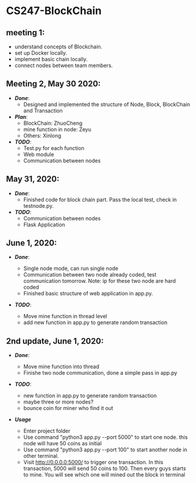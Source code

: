 # CS247-BlockChain

## meeting 1:
- understand concepts of Blockchain.  
- set up Docker locally.  
- implement basic chain locally.  
- connect nodes between team members.  
  
## Meeting 2, May 30 2020:
- ***Done***:
  - Designed and implemented the structure of Node, Block, BlockChain and Transaction
- ***Plan***: 
  - BlockChain: ZhuoCheng
  - mine function in node: Zeyu
  - Others: Xinlong
- ***TODO***:
  - Test.py for each function
  - Web module
  - Communication between nodes

## May 31, 2020:
- ***Done***:
  - Finished code for block chain part. Pass the local test, check in testnode.py.
- ***TODO***:
  - Communication between nodes
  - Flask Application

## June 1, 2020:
- ***Done***:
  - Single node mode, can run single node
  - Communication between two node already coded, test communication tomorrow. Note: ip for these two node are hard coded
  - Finished basic structure of web application in app.py.

- ***TODO***:
  - Move mine function in thread level
  - add new function in app.py to generate random transaction

## 2nd update, June 1, 2020:
- ***Done***:
  - Move mine function into thread
  - Finishe two node communication, done a simple pass in app.py

- ***TODO***:
  - new function in app.py to generate random transaction 
  - maybe three or more nodes?
  - bounce coin for miner who find it out 

- ***Usage***
  - Enter project folder 
  - Use command "python3 app.py --port 5000" to start one node. this node will have 50 coins as initial
  - Use command "python3 app.py --port 100" to start another node in other terminal.
  - Visit http://0.0.0.0:5000/ to trigger one transaction. In this transaction, 5000 will send 50 coins to 100. Then every guys starts to mine. You will see which one will mined out the block in terminal
